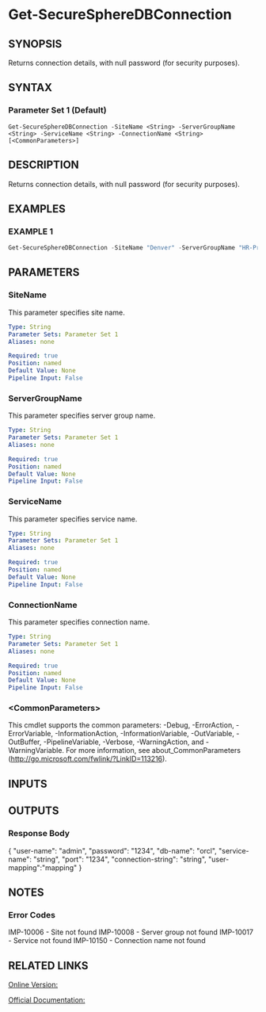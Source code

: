 ﻿# Get-SecureSphereDBConnection

## SYNOPSIS
Returns connection details, with null password (for security purposes).

## SYNTAX

### Parameter Set 1 (Default)
```
Get-SecureSphereDBConnection -SiteName <String> -ServerGroupName <String> -ServiceName <String> -ConnectionName <String> [<CommonParameters>]
```

## DESCRIPTION
Returns connection details, with null password (for security purposes).

## EXAMPLES

### EXAMPLE 1

```powershell
Get-SecureSphereDBConnection -SiteName "Denver" -ServerGroupName "HR-Prod" -DBServiceName "service1" -ConnectionName "connection1"
```

## PARAMETERS

### SiteName
This parameter specifies site name.

```yaml
Type: String
Parameter Sets: Parameter Set 1
Aliases: none

Required: true
Position: named
Default Value: None
Pipeline Input: False
```

### ServerGroupName
This parameter specifies server group name.

```yaml
Type: String
Parameter Sets: Parameter Set 1
Aliases: none

Required: true
Position: named
Default Value: None
Pipeline Input: False
```

### ServiceName
This parameter specifies service name.

```yaml
Type: String
Parameter Sets: Parameter Set 1
Aliases: none

Required: true
Position: named
Default Value: None
Pipeline Input: False
```

### ConnectionName
This parameter specifies connection name.

```yaml
Type: String
Parameter Sets: Parameter Set 1
Aliases: none

Required: true
Position: named
Default Value: None
Pipeline Input: False
```

### \<CommonParameters\>
This cmdlet supports the common parameters: -Debug, -ErrorAction, -ErrorVariable, -InformationAction, -InformationVariable, -OutVariable, -OutBuffer, -PipelineVariable, -Verbose, -WarningAction, and -WarningVariable. For more information, see about_CommonParameters (http://go.microsoft.com/fwlink/?LinkID=113216).

## INPUTS

## OUTPUTS

### Response Body
{
"user-name": "admin",
"password": "1234",
"db-name": "orcl",
"service-name": "string",
"port": "1234",
"connection-string": "string",
"user-mapping":"mapping"
}

## NOTES

### Error Codes
IMP-10006 - Site not found
IMP-10008 - Server group not found
IMP-10017 - Service not found
IMP-10150 - Connection name not found

## RELATED LINKS

[Online Version:](https://github.com/akshinmustafayev/SecureSpherePS/tree/master/Documentation)

[Official Documentation:](https://docs.imperva.com/bundle/v13.6-api-reference-guide/page/61908.htm)




